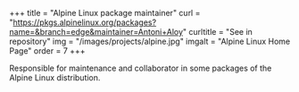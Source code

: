 +++
title = "Alpine Linux package maintainer"
curl = "https://pkgs.alpinelinux.org/packages?name=&branch=edge&maintainer=Antoni+Aloy"
curltitle = "See in repository"
img = "/images/projects/alpine.jpg"
imgalt = "Alpine Linux Home Page"
order = 7
+++

Responsible for maintenance and collaborator in some packages of the Alpine Linux distribution.